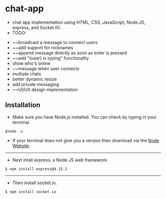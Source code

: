 # chat-app
- chat app implementation using HTML, CSS, JavaScript, Node.JS, express, and Socket.IO.
- TODO:
* ~~broadcast a message to connect users
* ~~add support for nicknames
* ~~append message directly as soon as enter is pressed
* ~~add "{user} is typing" functionality
* show who's online
* ~~message when user connects
* multiple chats
* better dynamic resize
* add private messaging
* ~~UI/UX design implementation

## Installation
- Make sure you have Node.js installed.  You can check by typing in your terminal.

```shell
$node -v
```
- If your terminal does not give you a version then download via the <a href="https://nodejs.org/en/download/" target="_blank">Node Website</a>.

---

- Next intall express, a Node.JS web framework.

```shell
$ npm install express@4.15.2
```
---

- Then install socket.io.
```shell
$ npm install socket.io
```
